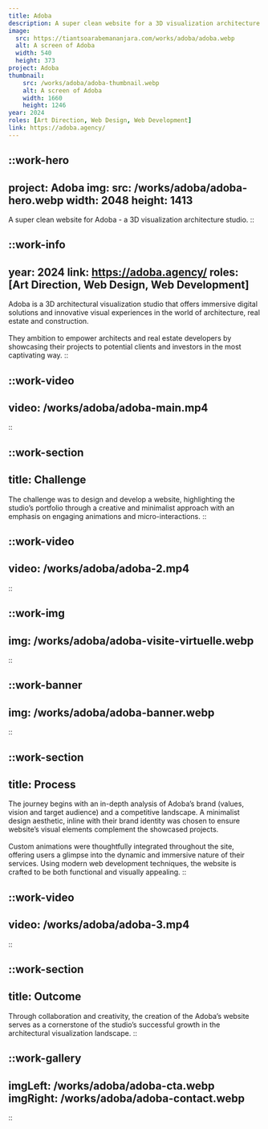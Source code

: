 ```yaml
---
title: Adoba
description: A super clean website for a 3D visualization architecture studio
image:
  src: https://tiantsoarabemananjara.com/works/adoba/adoba.webp
  alt: A screen of Adoba
  width: 540 
  height: 373
project: Adoba
thumbnail: 
    src: /works/adoba/adoba-thumbnail.webp
    alt: A screen of Adoba
    width: 1660 
    height: 1246
year: 2024
roles: [Art Direction, Web Design, Web Development]
link: https://adoba.agency/
---
```


::work-hero
---
project: Adoba
img: 
  src: /works/adoba/adoba-hero.webp
  width: 2048 
  height: 1413
---
A super clean website for Adoba - a 3D visualization architecture studio.
::

::work-info
---
year: 2024
link: https://adoba.agency/
roles: [Art Direction, Web Design, Web Development]
---
Adoba is a 3D architectural visualization studio that offers immersive digital solutions and innovative visual experiences in the world of architecture, real estate and construction. 
<br><br>
They ambition to empower architects and real estate developers by showcasing their projects to potential clients and investors in the most captivating way.
::

::work-video
---
video: /works/adoba/adoba-main.mp4
---
::

::work-section
---
title: Challenge
---
The challenge was to design and develop a website, highlighting the studio’s portfolio through a creative and minimalist approach with an emphasis on engaging animations and micro-interactions.
::

::work-video
---
video: /works/adoba/adoba-2.mp4
---
::

::work-img
---
img: /works/adoba/adoba-visite-virtuelle.webp
---
::


::work-banner
---
img: /works/adoba/adoba-banner.webp
---
::

::work-section
---
title: Process
---
The journey begins with an in-depth analysis of Adoba’s brand (values, vision and target audience) and a competitive landscape. A minimalist design aesthetic, inline with their brand identity was chosen to ensure website’s visual elements complement the showcased projects. 
<br><br>
Custom animations were thoughtfully integrated throughout the site, offering users a glimpse into the dynamic and immersive nature of their services. Using modern web development techniques, the website is crafted to be both functional and visually appealing.
::

::work-video
---
video: /works/adoba/adoba-3.mp4
---
::

::work-section
---
title: Outcome
---
Through collaboration and creativity, the creation of the Adoba’s website serves as a cornerstone of the studio’s successful growth in the architectural visualization landscape.
::

::work-gallery
---
imgLeft: /works/adoba/adoba-cta.webp
imgRight: /works/adoba/adoba-contact.webp
---
::
